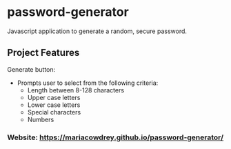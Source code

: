 # password-generator
Javascript application to generate a random, secure password.
## Project Features
Generate button:
* Prompts user to select from the following criteria:
    * Length between 8-128 characters
    * Upper case letters
    * Lower case letters
    * Special characters
    * Numbers
    
### Website: https://mariacowdrey.github.io/password-generator/
